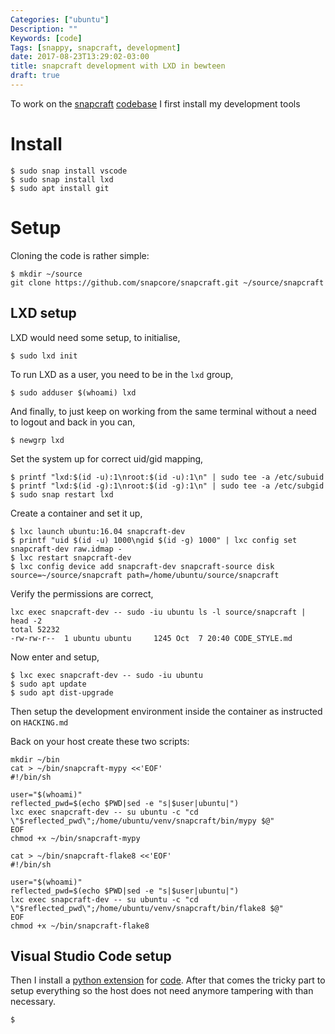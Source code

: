 ```yaml
---
Categories: ["ubuntu"]
Description: ""
Keywords: [code]
Tags: [snappy, snapcraft, development]
date: 2017-08-23T13:29:02-03:00
title: snapcraft development with LXD in bewteen
draft: true
---
```


To work on the [snapcraft](https://snapcraft.io) [codebase](https://github.com/snapcore/snapcraft.git)
I first install my development tools

# Install
```
$ sudo snap install vscode
$ sudo snap install lxd
$ sudo apt install git
```

# Setup

Cloning the code is rather simple:
```
$ mkdir ~/source
git clone https://github.com/snapcore/snapcraft.git ~/source/snapcraft
```

## LXD setup
LXD would need some setup, to initialise,

```
$ sudo lxd init
```

To run LXD as a user, you need to be in the `lxd` group,
```
$ sudo adduser $(whoami) lxd
```

And finally, to just keep on working from the same terminal without a need
to logout and back in you can,
```
$ newgrp lxd
```

Set the system up for correct uid/gid mapping,
```
$ printf "lxd:$(id -u):1\nroot:$(id -u):1\n" | sudo tee -a /etc/subuid
$ printf "lxd:$(id -g):1\nroot:$(id -g):1\n" | sudo tee -a /etc/subgid
$ sudo snap restart lxd
```

Create a container and set it up,
```
$ lxc launch ubuntu:16.04 snapcraft-dev
$ printf "uid $(id -u) 1000\ngid $(id -g) 1000" | lxc config set snapcraft-dev raw.idmap -
$ lxc restart snapcraft-dev
$ lxc config device add snapcraft-dev snapcraft-source disk source=~/source/snapcraft path=/home/ubuntu/source/snapcraft
```

Verify the permissions are correct,
```
lxc exec snapcraft-dev -- sudo -iu ubuntu ls -l source/snapcraft | head -2
total 52232
-rw-rw-r--  1 ubuntu ubuntu     1245 Oct  7 20:40 CODE_STYLE.md
```

Now enter and setup,
```
$ lxc exec snapcraft-dev -- sudo -iu ubuntu
$ sudo apt update
$ sudo apt dist-upgrade
```

Then setup the development environment inside the container as instructed on `HACKING.md`

Back on your host create these two scripts:
```
mkdir ~/bin
cat > ~/bin/snapcraft-mypy <<'EOF'
#!/bin/sh

user="$(whoami)"
reflected_pwd=$(echo $PWD|sed -e "s|$user|ubuntu|")
lxc exec snapcraft-dev -- su ubuntu -c "cd \"$reflected_pwd\";/home/ubuntu/venv/snapcraft/bin/mypy $@"
EOF
chmod +x ~/bin/snapcraft-mypy

cat > ~/bin/snapcraft-flake8 <<'EOF'
#!/bin/sh

user="$(whoami)"
reflected_pwd=$(echo $PWD|sed -e "s|$user|ubuntu|")
lxc exec snapcraft-dev -- su ubuntu -c "cd \"$reflected_pwd\";/home/ubuntu/venv/snapcraft/bin/flake8 $@"
EOF
chmod +x ~/bin/snapcraft-flake8
```

## Visual Studio Code setup
Then I install a [python extension](https://marketplace.visualstudio.com/items?itemName=ms-python.python) for [code](https://code.visualstudio.com/).
After that comes the tricky part to setup everything so the host does not need anymore
tampering with than necessary.

```
$ 